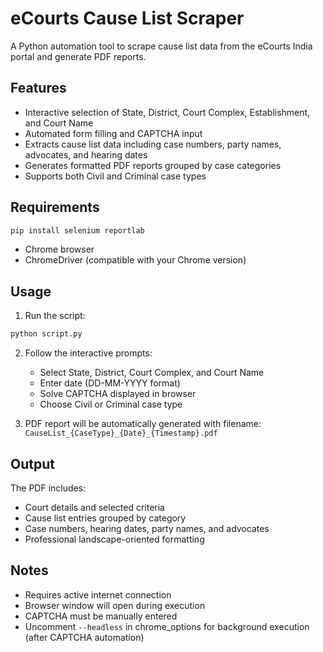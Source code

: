 # eCourts Cause List Scraper

A Python automation tool to scrape cause list data from the eCourts India portal and generate PDF reports.

## Features

- Interactive selection of State, District, Court Complex, Establishment, and Court Name
- Automated form filling and CAPTCHA input
- Extracts cause list data including case numbers, party names, advocates, and hearing dates
- Generates formatted PDF reports grouped by case categories
- Supports both Civil and Criminal case types

## Requirements
```bash
pip install selenium reportlab
```

- Chrome browser
- ChromeDriver (compatible with your Chrome version)

## Usage

1. Run the script:
```bash
python script.py
```

2. Follow the interactive prompts:
   - Select State, District, Court Complex, and Court Name
   - Enter date (DD-MM-YYYY format)
   - Solve CAPTCHA displayed in browser
   - Choose Civil or Criminal case type

3. PDF report will be automatically generated with filename:
   `CauseList_{CaseType}_{Date}_{Timestamp}.pdf`

## Output

The PDF includes:
- Court details and selected criteria
- Cause list entries grouped by category
- Case numbers, hearing dates, party names, and advocates
- Professional landscape-oriented formatting

## Notes

- Requires active internet connection
- Browser window will open during execution
- CAPTCHA must be manually entered
- Uncomment `--headless` in chrome_options for background execution (after CAPTCHA automation)